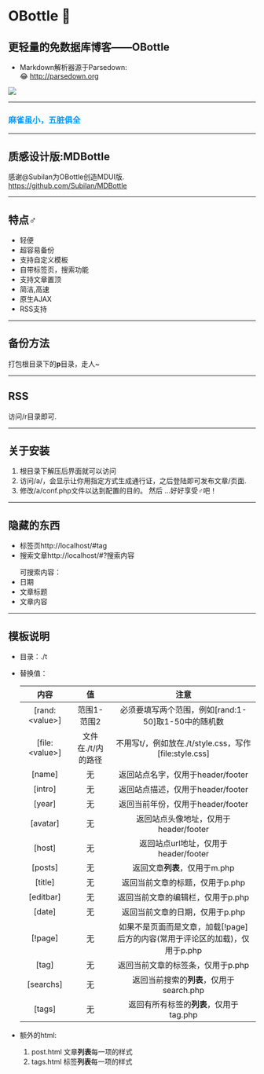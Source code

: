 ﻿# OBottle 🍪 
## 更轻量的免数据库博客——OBottle  
* Markdown解析器源于Parsedown:  
😂 <http://parsedown.org>  

![](https://ww2.sinaimg.cn/large/ed039e1fgy1ft3gual1czj20qc0englt)   

--------------------------------
<h3 style='color:0099FF;'>麻雀虽小，五脏俱全</h3> 

--------------------------------
## 质感设计版:MDBottle  
感谢@Subilan为OBottle创造MDUI版.  
<https://github.com/Subilan/MDBottle>  

--------------------------------
## 特点♂
* 轻便  
* 超容易备份  
* 支持自定义模板  
* 自带标签页，搜索功能 
* 支持文章置顶  
* 简洁,高速  
* 原生AJAX  
* RSS支持  
 
--------------------------------
## 备份方法
打包根目录下的**p**目录，走人~

--------------------------------
## RSS
访问/r目录即可.  

--------------------------------
## 关于安装  
1. 根目录下解压后界面就可以访问 
2. 访问/a/，会显示让你用指定方式生成通行证，之后登陆即可发布文章/页面.
3. 修改/a/conf.php文件以达到配置的目的。
然后 ...好好享受♂吧！ 

--------------------------------
## 隐藏的东西
* 标签页http://localhost/#tag
* 搜索文章http://localhost/#?搜索内容  

<ul>可搜索内容：

<li>日期</li>
<li>文章标题</li>
<li>文章内容</li>
</ul>  

--------------------------------
## 模板说明  
* 目录：./t  
* 替换值：  

  | 内容 | 值 | 注意 |  
  |:-------:|:-------:|:-------:|  
  | [rand:\<value\>] | 范围1-范围2 | 必须要填写两个范围，例如[rand:1-50]取1-50中的随机数 |  
  | [file:\<value\>] | 文件在./t/内的路径 | 不用写t/，例如放在./t/style.css，写作[file:style.css] |  
  | [name] | 无 | 返回站点名字，仅用于header/footer |  
  | [intro] | 无 | 返回站点描述，仅用于header/footer |  
  | [year] | 无 | 返回当前年份，仅用于header/footer |  
  | [avatar] | 无 | 返回站点头像地址，仅用于header/footer |  
  | [host] | 无 | 返回站点url地址，仅用于header/footer |  
  | [posts] | 无 | 返回文章**列表**，仅用于m.php |  
  | [title] | 无 | 返回当前文章的标题，仅用于p.php |  
  | [editbar] | 无 | 返回当前文章的编辑栏，仅用于p.php |  
  | [date] | 无 | 返回当前文章的日期，仅用于p.php |  
  | [!page] | 无 | 如果不是页面而是文章，加载[!page]后方的内容(常用于评论区的加载)，仅用于p.php |  
  | [tag] | 无 | 返回当前文章的标签条，仅用于p.php |  
  | [searchs] | 无 | 返回当前搜索的**列表**，仅用于search.php |  
  | [tags] | 无 | 返回有所有标签的**列表**，仅用于tag.php |  
  
* 额外的html:  
  1. post.html 文章**列表**每一项的样式  
  2. tags.html 标签**列表**每一项的样式  
